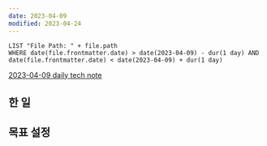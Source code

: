 ```yaml
---
date: 2023-04-09
modified: 2023-04-24
---
```


```dataview
LIST "File Path: " + file.path
WHERE date(file.frontmatter.date) > date(2023-04-09) - dur(1 day) AND date(file.frontmatter.date) < date(2023-04-09) + dur(1 day)
```

[2023-04-09 daily tech note](src/contents/topic/tech-review/T2023-04-09/T2023-04-09.md)

## 한 일

## 목표 설정

